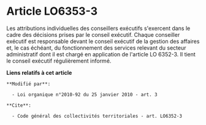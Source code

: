 # Article LO6353-3

Les attributions individuelles des conseillers exécutifs s'exercent dans le cadre des décisions prises par le conseil
exécutif. Chaque conseiller exécutif est responsable devant le conseil exécutif de la gestion des affaires et, le cas
échéant, du fonctionnement des services relevant du secteur administratif dont il est chargé en application de l'article LO
6352-3. Il tient le conseil exécutif régulièrement informé.

**Liens relatifs à cet article**

	**Modifié par**:

	  - Loi organique n°2010-92 du 25 janvier 2010 - art. 3

	**Cite**:

	  - Code général des collectivités territoriales - art. LO6352-3

